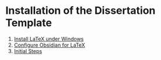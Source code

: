 # Installation of the Dissertation Template

1. [Install LaTeX under Windows](Install%20LaTeX%20under%20Windows.md)
2. [Configure Obsidian for LaTeX](Configure%20Obsidian%20for%20LaTeX.md)
3. [Initial Steps](Initial%20Steps.md)

